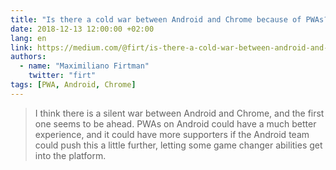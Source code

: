 ```yaml
---
title: "Is there a cold war between Android and Chrome because of PWAs?"
date: 2018-12-13 12:00:00 +02:00
lang: en
link: https://medium.com/@firt/is-there-a-cold-war-between-android-and-chrome-because-of-pwas-e50a7471056c
authors:
  - name: "Maximiliano Firtman"
    twitter: "firt"
tags: [PWA, Android, Chrome]
---
```


> I think there is a silent war between Android and Chrome, and the first one seems to be ahead. PWAs on Android could have a much better experience, and it could have more supporters if the Android team could push this a little further, letting some game changer abilities get into the platform.
